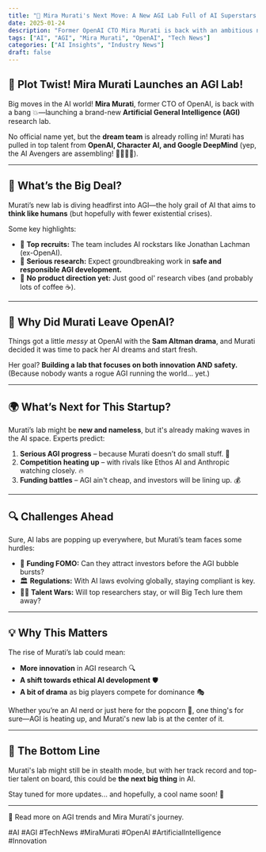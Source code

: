 ```yaml
---
title: "🚀 Mira Murati's Next Move: A New AGI Lab Full of AI Superstars! 🤖"
date: 2025-01-24
description: "Former OpenAI CTO Mira Murati is back with an ambitious new AGI research lab. No name yet, but big dreams ahead!"
tags: ["AI", "AGI", "Mira Murati", "OpenAI", "Tech News"]
categories: ["AI Insights", "Industry News"]
draft: false
---
```


## 🎉 Plot Twist! Mira Murati Launches an AGI Lab!  

Big moves in the AI world! **Mira Murati**, former CTO of OpenAI, is back with a bang 💥—launching a brand-new **Artificial General Intelligence (AGI)** research lab.  

No official name yet, but the **dream team** is already rolling in! Murati has pulled in top talent from **OpenAI, Character AI, and Google DeepMind** (yep, the AI Avengers are assembling! 🦸‍♀️🦸‍♂️).  

---

## 🧠 What’s the Big Deal?  

Murati’s new lab is diving headfirst into AGI—the holy grail of AI that aims to **think like humans** (but hopefully with fewer existential crises).  

Some key highlights:  

- 🏢 **Top recruits:** The team includes AI rockstars like Jonathan Lachman (ex-OpenAI).  
- 🔬 **Serious research:** Expect groundbreaking work in **safe and responsible AGI development.**  
- 🤯 **No product direction yet:** Just good ol' research vibes (and probably lots of coffee ☕).  

---

## 💼 Why Did Murati Leave OpenAI?  

Things got a little *messy* at OpenAI with the **Sam Altman drama**, and Murati decided it was time to pack her AI dreams and start fresh.  

Her goal? **Building a lab that focuses on both innovation AND safety.** (Because nobody wants a rogue AGI running the world... yet.)  

---

## 🌍 What’s Next for This Startup?  

Murati’s lab might be **new and nameless**, but it's already making waves in the AI space. Experts predict:  

1. **Serious AGI progress** – because Murati doesn’t do small stuff. 🚀  
2. **Competition heating up** – with rivals like Ethos AI and Anthropic watching closely. 🔥  
3. **Funding battles** – AGI ain't cheap, and investors will be lining up. 💰  

---

## 🔍 Challenges Ahead  

Sure, AI labs are popping up everywhere, but Murati’s team faces some hurdles:  

- 💸 **Funding FOMO:** Can they attract investors before the AGI bubble bursts?  
- 🏛️ **Regulations:** With AI laws evolving globally, staying compliant is key.  
- 🧑‍🎓 **Talent Wars:** Will top researchers stay, or will Big Tech lure them away?  

---

## 💡 Why This Matters  

The rise of Murati’s lab could mean:  

- **More innovation** in AGI research 🔍  
- **A shift towards ethical AI development** 🛡️  
- **A bit of drama** as big players compete for dominance 🎭  

Whether you’re an AI nerd or just here for the popcorn 🍿, one thing's for sure—AGI is heating up, and Murati's new lab is at the center of it.  

---

## 🏁 The Bottom Line  

Murati's lab might still be in stealth mode, but with her track record and top-tier talent on board, this could be **the next big thing** in AI.  

Stay tuned for more updates... and hopefully, a cool name soon! 🤞  

---

🔗 Read more on AGI trends and Mira Murati's journey.  

#AI #AGI #TechNews #MiraMurati #OpenAI #ArtificialIntelligence #Innovation

